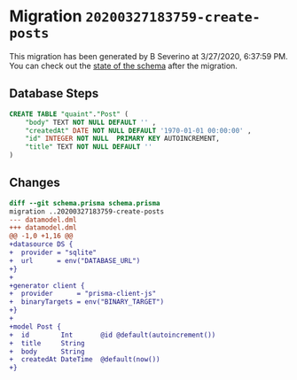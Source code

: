# Migration `20200327183759-create-posts`

This migration has been generated by B Severino at 3/27/2020, 6:37:59 PM.
You can check out the [state of the schema](./schema.prisma) after the migration.

## Database Steps

```sql
CREATE TABLE "quaint"."Post" (
    "body" TEXT NOT NULL DEFAULT '' ,
    "createdAt" DATE NOT NULL DEFAULT '1970-01-01 00:00:00' ,
    "id" INTEGER NOT NULL  PRIMARY KEY AUTOINCREMENT,
    "title" TEXT NOT NULL DEFAULT '' 
) 
```

## Changes

```diff
diff --git schema.prisma schema.prisma
migration ..20200327183759-create-posts
--- datamodel.dml
+++ datamodel.dml
@@ -1,0 +1,16 @@
+datasource DS {
+  provider = "sqlite"
+  url      = env("DATABASE_URL")
+}
+
+generator client {
+  provider      = "prisma-client-js"
+  binaryTargets = env("BINARY_TARGET")
+}
+
+model Post {
+  id        Int       @id @default(autoincrement())
+  title     String
+  body      String
+  createdAt DateTime  @default(now())
+}
```


